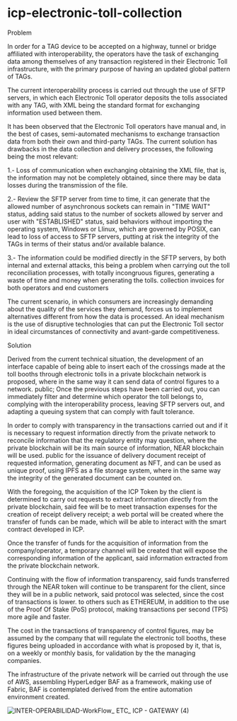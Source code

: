 # icp-electronic-toll-collection

Problem

In order for a TAG device to be accepted on a highway, tunnel or bridge affiliated with interoperability, the operators have the task of exchanging data among themselves of any transaction registered in their Electronic Toll infrastructure, with the primary purpose of having an updated global pattern of TAGs.

The current interoperability process is carried out through the use of SFTP servers, in which each Electronic Toll operator deposits the tolls associated with any TAG, with XML being the standard format for exchanging information used between them.

It has been observed that the Electronic Toll operators have manual and, in the best of cases, semi-automated mechanisms to exchange transaction data from both their own and third-party TAGs. The current solution has drawbacks in the data collection and delivery processes, the following being the most relevant:

1.- Loss of communication when exchanging obtaining the XML file, that is, the information may not be completely obtained, since there may be data losses during the transmission of the file.

2.- Review the SFTP server from time to time, it can generate that the allowed number of asynchronous sockets can remain in "TIME WAIT" status, adding said status to the number of sockets allowed by server and user with "ESTABLISHED" status, said behaviors without importing the operating system, Windows or Llinux, which are governed by POSIX, can lead to loss of access to SFTP servers, putting at risk the integrity of the TAGs in terms of their status and/or available balance.

3.- The information could be modified directly in the SFTP servers, by both internal and external attacks, this being a problem when carrying out the toll reconciliation processes, with totally incongruous figures, generating a waste of time and money when generating the tolls. collection invoices for both operators and end customers

The current scenario, in which consumers are increasingly demanding about the quality of the services they demand, forces us to implement alternatives different from how the data is processed. An ideal mechanism is the use of disruptive technologies that can put the Electronic Toll sector in ideal circumstances of connectivity and avant-garde competitiveness.

Solution

Derived from the current technical situation, the development of an interface capable of being able to insert each of the crossings made at the toll booths through electronic tolls in a private blockchain network is proposed, where in the same way it can send data of control figures to a network. public; Once the previous steps have been carried out, you can immediately filter and determine which operator the toll belongs to, complying with the interoperability process, leaving SFTP servers out, and adapting a queuing system that can comply with fault tolerance.

In order to comply with transparency in the transactions carried out and if it is necessary to request information directly from the private network to reconcile information that the regulatory entity may question, where the private blockchain will be its main source of information, NEAR blockchain will be used. public for the issuance of delivery document receipt of requested information, generating document as NFT, and can be used as unique proof, using IPFS as a file storage system, where in the same way the integrity of the generated document can be counted on.

With the foregoing, the acquisition of the ICP Token by the client is determined to carry out requests to extract information directly from the private blockchain, said fee will be to meet transaction expenses for the creation of receipt delivery receipt; a web portal will be created where the transfer of funds can be made, which will be able to interact with the smart contract developed in ICP.

Once the transfer of funds for the acquisition of information from the company/operator, a temporary channel will be created that will expose the corresponding information of the applicant, said information extracted from the private blockchain network.

Continuing with the flow of information transparency, said funds transferred through the NEAR token will continue to be transparent for the client, since they will be in a public network, said protocol was selected, since the cost of transactions is lower. to others such as ETHEREUM, in addition to the use of the Proof Of Stake (PoS) protocol, making transactions per second (TPS) more agile and faster.

The cost in the transactions of transparency of control figures, may be assumed by the company that will regulate the electronic toll booths, these figures being uploaded in accordance with what is proposed by it, that is, on a weekly or monthly basis, for validation by the the managing companies.

The infrastructure of the private network will be carried out through the use of AWS, assembling HyperLedger BAF as a framework, making use of Fabric, BAF is contemplated derived from the entire automation environment created.

![INTER-OPERABILIDAD-WorkFlow_ ETC_ ICP - GATEWAY (4)](https://github.com/nikoturin/icp-electronic-toll-collection/blob/main/Administraci%C3%B3n-Proyecto/ETC-ICP-DESIGN.jpg)
